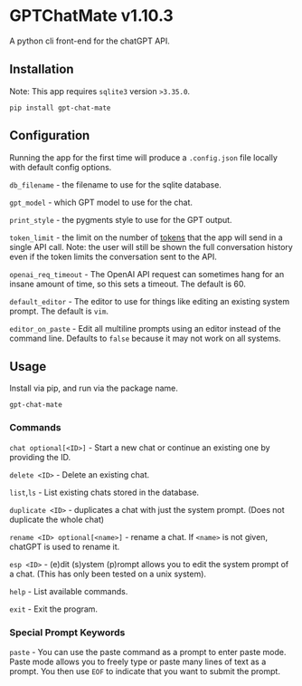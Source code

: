 # GPTChatMate v1.10.3
A python cli front-end for the chatGPT API.

## Installation
Note: This app requires `sqlite3` version `>3.35.0`.
```
pip install gpt-chat-mate
```

## Configuration
Running the app for the first time will produce a `.config.json` file locally with default config options.

`db_filename` - the filename to use for the sqlite database.

`gpt_model` - which GPT model to use for the chat.

`print_style` - the pygments style to use for the GPT output.

`token_limit` - the limit on the number of [tokens](https://platform.openai.com/docs/introduction/tokens)
that the app will send in a single API call.
Note: the user will still be shown the full conversation history even if the token limits the conversation sent
to the API.

`openai_req_timeout` - The OpenAI API request can sometimes hang for an insane amount of time, so this sets a timeout.
The default is 60.

`default_editor` - The editor to use for things like editing an existing system prompt. The default is `vim`.

`editor_on_paste` - Edit all multiline prompts using an editor instead of the command line. Defaults to `false`
because it may not work on all systems.

## Usage
Install via pip, and run via the package name.
```
gpt-chat-mate
```

### Commands

`chat optional[<ID>]` - Start a new chat or continue an existing one by providing the ID.

`delete <ID>` - Delete an existing chat.

`list`,`ls` - List existing chats stored in the database.

`duplicate <ID>` - duplicates a chat with just the system prompt. (Does not duplicate the whole chat)

`rename <ID> optional[<name>]` - rename a chat. If `<name>` is not given, chatGPT is used to rename it.

`esp <ID>` - (e)dit (s)ystem (p)rompt allows you to edit the system prompt of a chat. (This has only been tested on a unix system).

`help` - List available commands.

`exit` - Exit the program.

### Special Prompt Keywords

`paste` - You can use the paste command as a prompt to enter paste mode. Paste mode allows you to freely type or paste
many lines of text as a prompt. You then use `EOF` to indicate that you want to submit the prompt.
